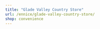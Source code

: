 ```yaml
---
title: "Glade Valley Country Store"
url: /ennice/glade-valley-country-store/
shop: convenience
---
```

